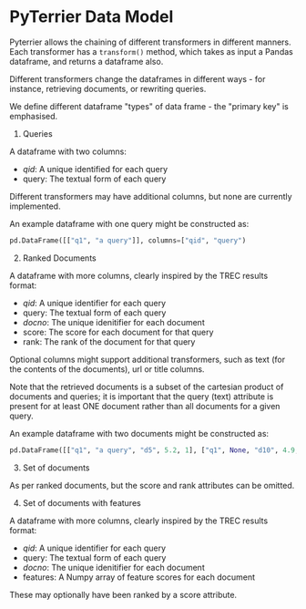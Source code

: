 # PyTerrier Data Model

Pyterrier allows the chaining of different transformers in different manners. Each transformer has a `transform()` method, which takes as input a Pandas dataframe, and returns a dataframe also.

Different transformers change the dataframes in different ways - for instance, retrieving documents, or rewriting queries.

We define different dataframe "types" of data frame - the "primary key" is emphasised.

1. Queries

A dataframe with two columns:
 - _qid_: A unique identified for each query
 - query: The textual form of each query

Different transformers may have additional columns, but none are currently implemented.

An example dataframe with one query might be constructed as:
```python
pd.DataFrame([["q1", "a query"]], columns=["qid", "query")
```

2. Ranked Documents

A dataframe with more columns, clearly inspired by the TREC results format:
 - _qid_: A unique identifier for each query
 - query: The textual form of each query
 - _docno_: The unique idenitifier for each document
 - score: The score for each document for that query
 - rank: The rank of the document for that query

Optional columns might support additional transformers, such as text (for the contents of the documents), url or title columns.

Note that the retrieved documents is a subset of the cartesian product of documents and queries; it is important that the query (text) attribute is present for at least ONE document rather than all documents for a given query.

An example dataframe with two documents might be constructed as:

```python
pd.DataFrame([["q1", "a query", "d5", 5.2, 1], ["q1", None, "d10", 4.9, 2]], columns=["qid", "query", "docno", "score", "rank")
```


3. Set of documents

As per ranked documents, but the score and rank attributes can be omitted.

4. Set of documents with features

A dataframe with more columns, clearly inspired by the TREC results format:
 - _qid_: A unique identifier for each query
 - query: The textual form of each query
 - _docno_: The unique idenitifier for each document
 - features: A Numpy array of feature scores for each document

These may optionally have been ranked by a score attribute.